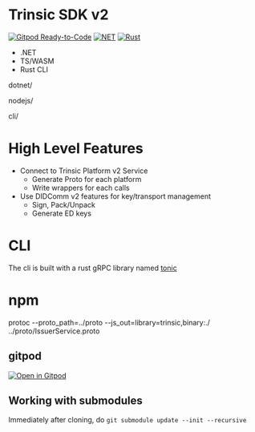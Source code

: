 

# Trinsic SDK v2

[![Gitpod Ready-to-Code](https://img.shields.io/badge/Gitpod-ready--to--code-blue?logo=gitpod)](https://gitpod.io/#https://github.com/trinsic-id/sdk)
[![NET](https://github.com/trinsic-id/sdk/actions/workflows/dotnet.yml/badge.svg)](https://github.com/trinsic-id/sdk/actions/workflows/dotnet.yml)
[![Rust](https://github.com/trinsic-id/sdk/actions/workflows/rust.yml/badge.svg)](https://github.com/trinsic-id/sdk/actions/workflows/rust.yml)

- .NET
- TS/WASM
- Rust CLI

dotnet/

nodejs/

cli/

# High Level Features

- Connect to Trinsic Platform v2 Service
  - Generate Proto for each platform
  - Write wrappers for each calls
- Use DIDComm v2 features for key/transport management
  - Sign, Pack/Unpack
  - Generate ED keys



# CLI

The cli is built with a rust gRPC library named [tonic](https://github.com/hyperium/tonic)

# npm
protoc --proto_path=../proto --js_out=library=trinsic,binary:./ ../proto/IssuerService.proto
## gitpod
[![Open in Gitpod](https://gitpod.io/button/open-in-gitpod.svg)](https://gitpod.io/#https://github.com/trinsic-id/sdk)

## Working with submodules
Immediately after cloning, do `git submodule update --init --recursive`
